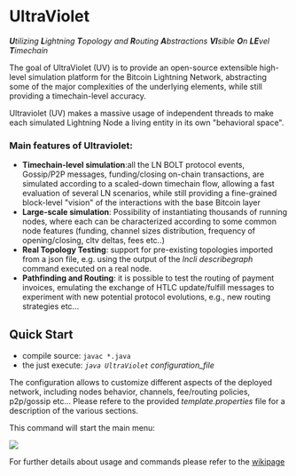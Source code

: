 # UltraViolet

_**U**tilizing **L**ightning **T**opology and **R**outing **A**bstractions **VI**sible **O**n **LE**vel **T**imechain_

The goal of UltraViolet (UV) is to provide an open-source extensible high-level simulation platform for the Bitcoin
Lightning Network, abstracting some of the major complexities of the underlying elements, while still providing a
timechain-level accuracy.

Ultraviolet (UV) makes a massive usage of independent threads to make each simulated Lightning Node a living entity in
its own "behavioral space".

### Main features of Ultraviolet:

* **Timechain-level simulation**:all the LN BOLT protocol events, Gossip/P2P messages, funding/closing on-chain
  transactions, are simulated according to a scaled-down timechain flow, allowing a fast evaluation of several LN
  scenarios, while still providing a fine-grained block-level "vision" of the interactions with the base Bitcoin layer
* **Large-scale simulation**: Possibility of instantiating thousands of running nodes, where each can be characterized
  according to some common node features (funding, channel sizes distribution, frequency of opening/closing, cltv
  deltas, fees etc..)
* **Real Topology Testing**: support for pre-existing topologies imported from a json file, e.g. using the output of
  the _lncli describegraph_ command executed on a real node.
* **Pathfinding and Routing**: it is possible to test the routing of payment invoices, emulating the exchange of HTLC
  update/fulfill messages to experiment with new potential protocol evolutions, e.g., new routing strategies etc...

## Quick Start

* compile source: `javac *.java`
* the just execute:  _`java UltraViolet` configuration_file_

The configuration allows to customize different aspects of the deployed network, including nodes behavior, channels,
fee/routing policies, p2p/gossip etc... Please refere to the provided _template.properties_ file for a description of the various sections.


This command will start the main menu:

![](https://user-images.githubusercontent.com/3337669/230136438-e1419961-d2cd-48cd-9983-9d3fc169ce87.png)

For further details about usage and commands please refer to the [wikipage](https://github.com/davidepatti/ultraviolet/wiki/UltraViolet-Wiki)

